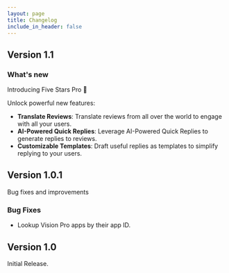 ```yaml
---
layout: page
title: Changelog
include_in_header: false
---
```


## **Version 1.1**

### What's new
Introducing Five Stars Pro 🎉

Unlock powerful new features:
* **Translate Reviews**: Translate reviews from all over the world to engage with all your users.
* **AI-Powered Quick Replies**: Leverage AI-Powered Quick Replies to generate replies to reviews.
* **Customizable Templates**: Draft useful replies as templates to simplify replying to your users.

## **Version 1.0.1**
Bug fixes and improvements

### Bug Fixes
* Lookup Vision Pro apps by their app ID.

## **Version 1.0**
Initial Release.
